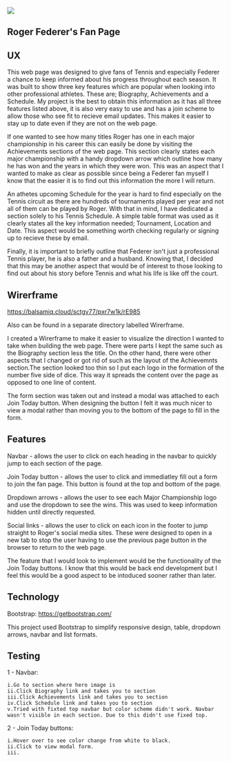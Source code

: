 <img src="https://codeinstitute.s3.amazonaws.com/fullstack/ci_logo_small.png" style="margin: 0;">

Roger Federer's Fan Page
---

UX
--

This web page was designed to give fans of Tennis and especially Federer a chance to keep informed about his progress throughout each season. It was built to show three key features which are popular when looking into other professional athletes. These are; Biography, Achievements and a Schedule. My project is the best to obtain this information as it has all three features listed above, it is also very easy to use and has a join scheme to allow those who see fit to recieve email updates. This makes it easier to stay up to date even if they are not on the web page. 

If one wanted to see how many titles Roger has one in each major championship in his career this can easily be done by visiting the Achievements sections of the web page. This section clearly states each major championship with a handy dropdown arrow which outline how many he has won and the years in which they were won. This was an aspect that I wanted to make as clear as possible since being a Federer fan myself I know that the easier it is to find out this information the more I will return.

An athetes upcoming Schedule for the year is hard to find especially on the Tennis circuit as there are hundreds of tournaments played per year and not all of them can be played by Roger. With that in mind, I have dedicated a section solely to his Tennis Schedule. A simple table format was used as it clearly states all the key information needed; Tournament, Location and Date. This aspect would be something worth checking regularly or signing up to recieve these by email.

Finally, it is important to briefly outline that Federer isn't just a professional Tennis player, he is also a father and a husband. Knowing that, I decided that this may be another aspect that would be of interest to those looking to find out about his story before Tennis and what his life is like off the court.

Wirerframe
--

https://balsamiq.cloud/sctgv77/pxr7w1k/rE985

Also can be found in a separate directory labelled Wirerframe.

I created a Wirerframe to make it easier to visualize the direction I wanted to take when building the web page. There were parts I kept the same such as the Biography section less the title. On the other hand, there were other aspects that I changed or got rid of such as the layout of the Achievemnts section.The section looked too thin so I put each logo in the formation of the number five side of dice. This way it spreads the content over the page as opposed to one line of content.

The form section was taken out and instead a modal was attached to each Join Today button. When designing the button I felt it was much nicer to view a modal rather than moving you to the bottom of the page to fill in the form.

Features
--

Navbar - allows the user to click on each heading in the navbar to quickly jump to each section of the page.

Join Today button - allows the user to click and immediatley fill out a form to join the fan page. This button is found at the top and bottom of the page.

Dropdown arrows - allows the user to see each Major Championship logo and use the dropdown to see the wins. This was used to keep information hidden until directly requested.

Social links - allows the user to click on each icon in the footer to jump straight to Roger's social media sites. These were designed to open in a new tab to stop the user having to use the previous page button in the browser to return to the web page.

The feature that I would look to implement would be the functionality of the Join Today buttons. I know that this would be back end development but I feel this would be a good aspect to be intoduced sooner rather than later.

Technology
--

Bootstrap: https://getbootstrap.com/

This project used Bootstrap to simplify responsive design, table, dropdown arrows, navbar and list formats.

Testing
--

1 - Navbar:

    i.Go to section where hero image is
    ii.Click Biography link and takes you to section
    iii.Click Achievements link and takes you to section
    iv.Click Schedule link and takes you to section
    v.Tried with fixted top navbar but color scheme didn't work. Navbar wasn't visible in each section. Due to this didn't use fixed top.
    
2 - Join Today buttons:

    i.Hover over to see color change from white to black.
    ii.Click to view modal form.
    iii.